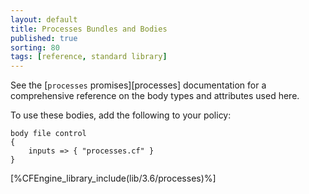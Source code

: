 ```yaml
---
layout: default
title: Processes Bundles and Bodies
published: true
sorting: 80
tags: [reference, standard library]
---
```


See the [`processes` promises][processes] documentation for a
comprehensive reference on the body types and attributes used here.

To use these bodies, add the following to your policy:

```cf3
body file control
{
	inputs => { "processes.cf" }
}
```



[%CFEngine_library_include(lib/3.6/processes)%]

